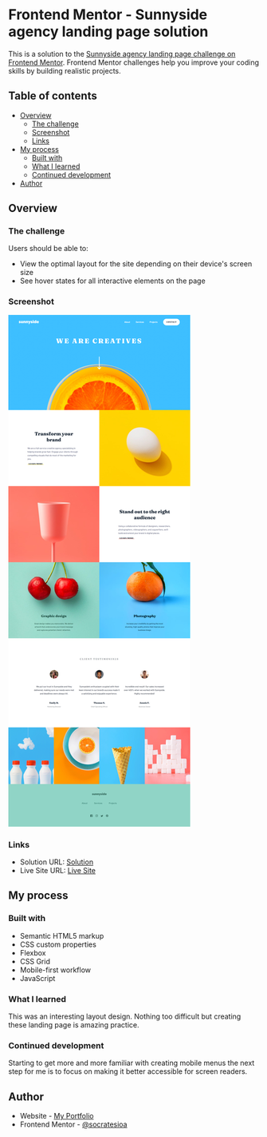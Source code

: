 # Frontend Mentor - Sunnyside agency landing page solution

This is a solution to the [Sunnyside agency landing page challenge on Frontend Mentor](https://www.frontendmentor.io/challenges/sunnyside-agency-landing-page-7yVs3B6ef). Frontend Mentor challenges help you improve your coding skills by building realistic projects.

## Table of contents

- [Overview](#overview)
  - [The challenge](#the-challenge)
  - [Screenshot](#screenshot)
  - [Links](#links)
- [My process](#my-process)
  - [Built with](#built-with)
  - [What I learned](#what-i-learned)
  - [Continued development](#continued-development)
- [Author](#author)

## Overview

### The challenge

Users should be able to:

- View the optimal layout for the site depending on their device's screen size
- See hover states for all interactive elements on the page

### Screenshot

![](./screenshot.png)

### Links

- Solution URL: [Solution](https://github.com/socratesioa/sunnyside-agency)
- Live Site URL: [Live Site](https://socratesioa.github.io/sunnyside-agency/)

## My process

### Built with

- Semantic HTML5 markup
- CSS custom properties
- Flexbox
- CSS Grid
- Mobile-first workflow
- JavaScript

### What I learned

This was an interesting layout design. Nothing too difficult but creating these landing page is amazing practice.

### Continued development

Starting to get more and more familiar with creating mobile menus the next step for me is to focus on making it better accessible for screen readers.

## Author

- Website - [My Portfolio](https://portfolio.thisissocrates.com/)
- Frontend Mentor - [@socratesioa](https://www.frontendmentor.io/profile/socratesioa)
